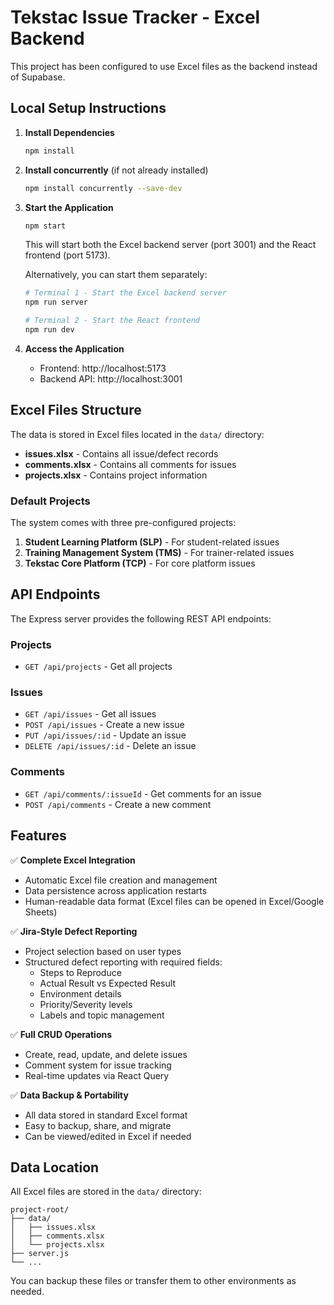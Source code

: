 # Tekstac Issue Tracker - Excel Backend

This project has been configured to use Excel files as the backend instead of Supabase.

## Local Setup Instructions

1. **Install Dependencies**
   ```bash
   npm install
   ```

2. **Install concurrently** (if not already installed)
   ```bash
   npm install concurrently --save-dev
   ```

3. **Start the Application**
   ```bash
   npm start
   ```
   This will start both the Excel backend server (port 3001) and the React frontend (port 5173).

   Alternatively, you can start them separately:
   ```bash
   # Terminal 1 - Start the Excel backend server
   npm run server

   # Terminal 2 - Start the React frontend
   npm run dev
   ```

4. **Access the Application**
   - Frontend: http://localhost:5173
   - Backend API: http://localhost:3001

## Excel Files Structure

The data is stored in Excel files located in the `data/` directory:

- **issues.xlsx** - Contains all issue/defect records
- **comments.xlsx** - Contains all comments for issues
- **projects.xlsx** - Contains project information

### Default Projects
The system comes with three pre-configured projects:
1. **Student Learning Platform (SLP)** - For student-related issues
2. **Training Management System (TMS)** - For trainer-related issues  
3. **Tekstac Core Platform (TCP)** - For core platform issues

## API Endpoints

The Express server provides the following REST API endpoints:

### Projects
- `GET /api/projects` - Get all projects

### Issues
- `GET /api/issues` - Get all issues
- `POST /api/issues` - Create a new issue
- `PUT /api/issues/:id` - Update an issue
- `DELETE /api/issues/:id` - Delete an issue

### Comments
- `GET /api/comments/:issueId` - Get comments for an issue
- `POST /api/comments` - Create a new comment

## Features

✅ **Complete Excel Integration**
- Automatic Excel file creation and management
- Data persistence across application restarts
- Human-readable data format (Excel files can be opened in Excel/Google Sheets)

✅ **Jira-Style Defect Reporting**
- Project selection based on user types
- Structured defect reporting with required fields:
  - Steps to Reproduce
  - Actual Result vs Expected Result
  - Environment details
  - Priority/Severity levels
  - Labels and topic management

✅ **Full CRUD Operations**
- Create, read, update, and delete issues
- Comment system for issue tracking
- Real-time updates via React Query

✅ **Data Backup & Portability**
- All data stored in standard Excel format
- Easy to backup, share, and migrate
- Can be viewed/edited in Excel if needed

## Data Location

All Excel files are stored in the `data/` directory:
```
project-root/
├── data/
│   ├── issues.xlsx
│   ├── comments.xlsx
│   └── projects.xlsx
├── server.js
└── ...
```

You can backup these files or transfer them to other environments as needed.